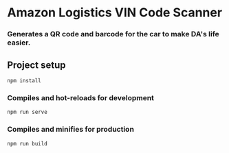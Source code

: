 # Amazon Logistics VIN Code Scanner

### Generates a QR code and barcode for the car to make DA's life easier.

## Project setup
```
npm install
```

### Compiles and hot-reloads for development
```
npm run serve
```

### Compiles and minifies for production
```
npm run build
```
